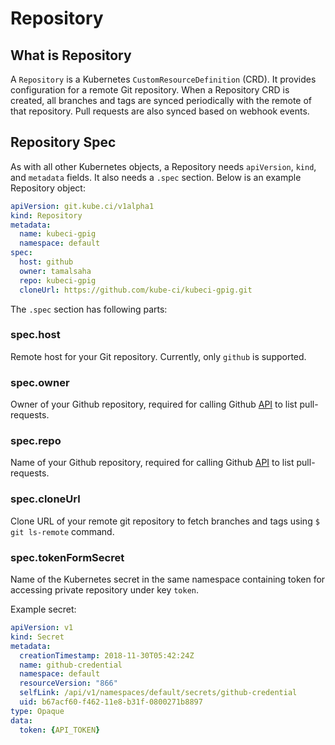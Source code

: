 # Repository

## What is Repository

A `Repository` is a Kubernetes `CustomResourceDefinition` (CRD). It provides configuration for a remote Git repository. When a Repository CRD is created, all branches and tags are synced periodically with the remote of that repository. Pull requests are also synced based on webhook events.

## Repository Spec

As with all other Kubernetes objects, a Repository needs `apiVersion`, `kind`, and `metadata` fields. It also needs a `.spec` section. Below is an example Repository object:

```yaml
apiVersion: git.kube.ci/v1alpha1
kind: Repository
metadata:
  name: kubeci-gpig
  namespace: default
spec:
  host: github
  owner: tamalsaha
  repo: kubeci-gpig
  cloneUrl: https://github.com/kube-ci/kubeci-gpig.git
```

The `.spec` section has following parts:

### spec.host

Remote host for your Git repository. Currently, only `github` is supported.

### spec.owner

Owner of your Github repository, required for calling Github [API](https://developer.github.com/v3/pulls/#list-pull-requests) to list pull-requests.

### spec.repo

Name of your Github repository, required for calling Github [API](https://developer.github.com/v3/pulls/#list-pull-requests) to list pull-requests.

### spec.cloneUrl

Clone URL of your remote git repository to fetch branches and tags using `$ git ls-remote` command.

### spec.tokenFormSecret

Name of the Kubernetes secret in the same namespace containing token for accessing private repository under key `token`.

Example secret:

```yaml
apiVersion: v1
kind: Secret
metadata:
  creationTimestamp: 2018-11-30T05:42:24Z
  name: github-credential
  namespace: default
  resourceVersion: "866"
  selfLink: /api/v1/namespaces/default/secrets/github-credential
  uid: b67acf60-f462-11e8-b31f-0800271b8897
type: Opaque
data:
  token: {API_TOKEN}
```